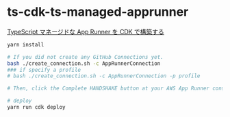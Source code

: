 # ts-cdk-ts-managed-apprunner

[TypeScript マネージドな App Runner を CDK で構築する](https://go-to-k.hatenablog.com/entry/ts-cdk-ts-managed-apprunner)

```sh
yarn install

# If you did not create any GitHub Connections yet.
bash ./create_connection.sh -c AppRunnerConnection
### if specify a profile
# bash ./create_connection.sh -c AppRunnerConnection -p profile

# Then, click the Complete HANDSHAKE button at your AWS App Runner console.

# deploy
yarn run cdk deploy
```
